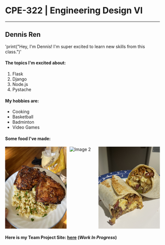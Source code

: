 # **CPE-322 | Engineering Design VI**
---

## **Dennis Ren**

'print("Hey, I'm Dennis! I'm super excited to learn new skills from this class.")'

#### **The topics I'm excited about:**

1. Flask
2. Django
3. Node.js
4. Pystache

#### **My hobbies are:** 

- Cooking
- Basketball
- Badminton
- Video Games

#### **Some food I've made:**

<div style="display: flex; gap: 10px;">
  <img src="https://github.com/Dennis3204/CPE-322/blob/8de0a4c4bacca2252edca1c33a174ed2862a6038/img/IMG_2959.JPG" alt="Image 1" width="200">
  <img src="https://github.com/Dennis3204/CPE-322/blob/8de0a4c4bacca2252edca1c33a174ed2862a6038/img/IMG_2966.JPG" alt="Image 2" width="200">
  <img src="https://github.com/Dennis3204/CPE-322/blob/8de0a4c4bacca2252edca1c33a174ed2862a6038/img/IMG_7810.jpg" alt="Image 3" width="200">
</div>

#### Here is my Team Project Site: [here](https://sites.google.com/stevens.edu/dennis-ren-and-dritan-xhelilaj?usp=sharing) (*Work In Progress*)
